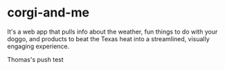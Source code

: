 # corgi-and-me
It's a web app that pulls info about the weather, fun things to do with your doggo, and products to beat the Texas heat into a streamlined, visually engaging experience.

Thomas's push test